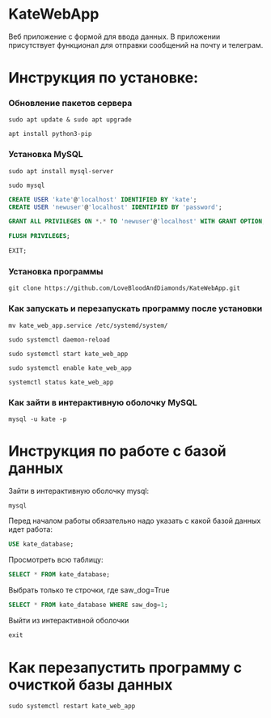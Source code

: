 # KateWebApp

Веб приложение с формой для ввода данных. В приложении присутствует функционал для отправки сообщений на почту и
телеграм.

# Инструкция по установке:

### Обновление пакетов сервера
```shell
sudo apt update & sudo apt upgrade
```
```shell
apt install python3-pip
```

### Установка MySQL
```shell
sudo apt install mysql-server
```
```shell
sudo mysql
```
```sql
CREATE USER 'kate'@'localhost' IDENTIFIED BY 'kate';
CREATE USER 'newuser'@'localhost' IDENTIFIED BY 'password';
```
```sql
GRANT ALL PRIVILEGES ON *.* TO 'newuser'@'localhost' WITH GRANT OPTION;
```
```sql
FLUSH PRIVILEGES;
```
```sql
EXIT;
```

### Установка программы
```shell
git clone https://github.com/LoveBloodAndDiamonds/KateWebApp.git
```

### Как запускать и перезапускать программу после установки
```shell
mv kate_web_app.service /etc/systemd/system/
```
```shell
sudo systemctl daemon-reload
```
```shell
sudo systemctl start kate_web_app
```
```shell
sudo systemctl enable kate_web_app
```
```shell
systemctl status kate_web_app
```

### Как зайти в интерактивную оболочку MySQL
```shell
mysql -u kate -p
```

# Инструкция по работе с базой данных
Зайти в интерактивную оболочку mysql:
```shell
mysql
```

Перед началом работы обязательно надо указать с какой базой данных идет работа:
```sql
USE kate_database;
```

Просмотреть всю таблицу:
```sql
SELECT * FROM kate_database;
```

Выбрать только те строчки, где saw_dog=True
```sql
SELECT * FROM kate_database WHERE saw_dog=1;
```

Выйти из интерактивной оболочки
```sql
exit
```

# Как перезапустить программу с очисткой базы данных
```shell
sudo systemctl restart kate_web_app
```